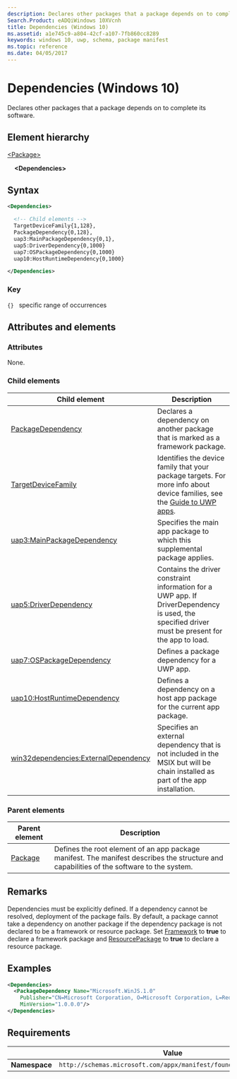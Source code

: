 ```yaml
---
description: Declares other packages that a package depends on to complete its software (Windows 10).
Search.Product: eADQiWindows 10XVcnh
title: Dependencies (Windows 10)
ms.assetid: a1e745c9-a804-42cf-a107-7fb860cc8289
keywords: windows 10, uwp, schema, package manifest
ms.topic: reference
ms.date: 04/05/2017
---
```


# Dependencies (Windows 10)

Declares other packages that a package depends on to complete its software.

## Element hierarchy

[\<Package\>](element-package.md)

&nbsp;&nbsp;&nbsp;&nbsp;**\<Dependencies\>**

## Syntax

```xml
<Dependencies>

  <!-- Child elements -->
  TargetDeviceFamily{1,128},
  PackageDependency{0,128},
  uap3:MainPackageDependency{0,1},
  uap5:DriverDependency{0,1000}
  uap7:OSPackageDependency{0,1000}
  uap10:HostRuntimeDependency{0,1000}

</Dependencies>
```

### Key

`{}`   specific range of occurrences

## Attributes and elements

### Attributes

None.

### Child elements

| Child element | Description |
|-|-|
| [PackageDependency](element-packagedependency.md) | Declares a dependency on another package that is marked as a framework package. |
| [TargetDeviceFamily](element-targetdevicefamily.md) | Identifies the device family that your package targets. For more info about device families, see the [Guide to UWP apps](/windows/uwp/get-started/universal-application-platform-guide). |
| [uap3:MainPackageDependency](element-uap3-mainpackagedependency-manual.md) | Specifies the main app package to which this supplemental package applies. |
| [uap5:DriverDependency](element-uap5-driverdependency.md) | Contains the driver constraint information for a UWP app. If DriverDependency is used, the specified driver must be present for the app to load. |
| [uap7:OSPackageDependency](element-uap7-ospackagedependency.md) | Defines a package dependency for a UWP app. |
| [uap10:HostRuntimeDependency](element-uap10-hostruntimedependency.md) | Defines a dependency on a host app package for the current app package. |
| [win32dependencies:ExternalDependency](element-win32dependencies-externaldependency.md) | Specifies an external dependency that is not included in the MSIX but will be chain installed as part of the app installation. |

### Parent elements

| Parent element | Description |
|-|-|
| [Package](element-package.md) | Defines the root element of an app package manifest. The manifest describes the structure and capabilities of the software to the system. |

## Remarks

Dependencies must be explicitly defined. If a dependency cannot be resolved, deployment of the package fails. By default, a package cannot take a dependency on another package if the dependency package is not declared to be a framework or resource package. Set [Framework](element-framework.md) to **true** to declare a framework package and [ResourcePackage](element-resourcepackage.md) to **true** to declare a resource package.

## Examples

```XML
<Dependencies>
  <PackageDependency Name="Microsoft.WinJS.1.0"
    Publisher="CN=Microsoft Corporation, O=Microsoft Corporation, L=Redmond, S=Washington, C=US"
    MinVersion="1.0.0.0"/>    
</Dependencies>
```

## Requirements

|   | Value  |
|--|--|
| **Namespace** | `http://schemas.microsoft.com/appx/manifest/foundation/windows10` |
